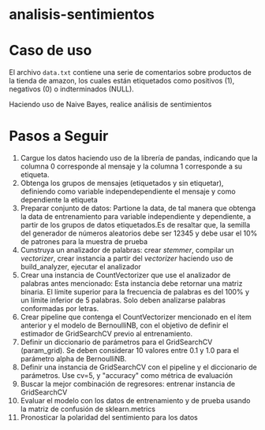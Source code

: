 # analisis-sentimientos
# Caso de uso

El archivo `data.txt` contiene una serie de comentarios sobre productos
de la tienda de amazon, los cuales están etiquetados como positivos (1), negativos (0)
o indterminados (NULL).

Haciendo uso de Naive Bayes, realice análisis de sentimientos

# Pasos a Seguir

1. Cargue los datos haciendo uso de la librería de pandas, indicando que la columna 0 corresponde al mensaje y la columna 1 corresponde a su etiqueta.
2. Obtenga los grupos de mensajes (etiquetados y sin etiquetar), definiendo como variable independependiente el mensaje y como dependiente la etiqueta
3. Preparar conjunto de datos: Partione la data, de tal manera que obtenga la data de entrenamiento para variable independiente y dependiente, a partir de los grupos de datos etiquetados.Es de resaltar que, la semilla del generador de números aleatorios debe ser 12345 y debe usar el 10% de patrones para la muestra de prueba
4. Cunstruya un analizador de palabras: crear _stemmer_, compilar un _vectorizer_, crear instancia a partir del _vectorizer_ haciendo uso de build_analyzer, ejecutar el analizador
5. Crear una instancia de CountVectorizer que use el analizador de palabras antes mencionado: Esta instancia debe retornar una matriz binaria. El límite superior para la frecuencia de palabras es del 100% y un límite inferior de 5 palabras. Solo deben analizarse palabras conformadas por letras.
6. Crear pipeline que contenga el CountVectorizer mencionado en el ítem anterior y el modelo de BernoulliNB, con el objetivo de definir el estimador de GridSearchCV previo al entrenamiento.
7. Definir un diccionario de parámetros para el GridSearchCV (param_grid). Se deben considerar 10 valores entre 0.1 y 1.0 para el parámetro alpha de BernoulliNB.
8. Definir una instancia de GridSearchCV con el pipeline y el diccionario de parámetros. Use cv=5, y "accuracy" como métrica de evaluación
9. Buscar la mejor combinación de regresores: entrenar instancia de GridSearchCV
10. Evaluar el modelo con los datos de entrenamiento y de prueba usando la matriz de confusión de sklearn.metrics
11. Pronosticar la polaridad del sentimiento para los datos
